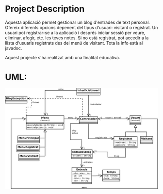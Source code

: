 # Project Description
Aquesta aplicació permet gestionar un blog d'entrades de text personal. Ofereix diferents opcions depenent del tipus d'usuari: visitant o registrat.
Un usuari pot registrar-se a la aplicació i després iniciar sessió per veure, eliminar, afegir, etc. les teves notes.
Si no està registrat, pot accedir a la llista d'usuaris registrats des del menú de visitant. Tota la info està al javadoc.

Aquest projecte s'ha realitzat amb una finalitat educativa. 

# UML:
![](docs/UML.png)
